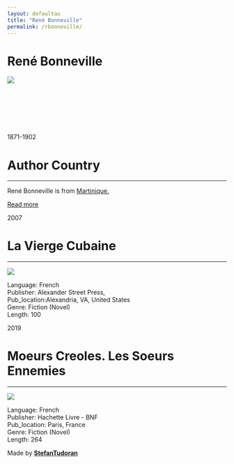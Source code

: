 ```yaml
---
layout: defaultau
title: "René Bonneville"
permalink: /rbonneville/
---
```

<!-- partial:index.partial.html -->
<div class="content">
    <h1>René Bonneville</h1>
    <div class="quote">
        <div><img src="NA" class="logo"></div>
    </div>
    <div class="timeline">
        <div style="padding-bottom:100px;"></div>
        <div class="block">
            <div class="date right"><p class="right"> 1871-1902 </p></div>
            <div class="dot"></div>
            <div class="left first">
            <div class="author_country">
                <h1>Author Country</h1><hr>
          <div class="aclocation">  <p>René Bonneville is from <a href="{{ site.baseurl }}/8">Martinique.</a></p></div>
              <div class="acreadmore">  <a href="https://fr.wikipedia.org/wiki/René_Bonneville" target="_blank">Read more</a></div>
            </div>
            </div>
        </div>
        <div class="block">
            <div class="date left"><p class="left">2007</p></div>
            <div class="dot"></div>
            <div class="right">
                <h1>La Vierge Cubaine</h1><hr>
                <p><img src="https://static.ammareal.fr/280/B-648-309.jpg"></p>
                <p>
                Language: French<br/>
                Publisher: Alexander Street Press,<br/>
                Pub_location:Alexandria, VA, United States<br/>
                Genre: Fiction (Novel)<br/>
                Length: 100</p>
            </div>
        </div>
        <div class="block">
            <div class="date right"><p class="right">2019</p></div>
            <div class="dot"></div>
            <div class="left hide">
                <h1>Moeurs Creoles. Les Soeurs Ennemies</h1><hr>
                <p><img src="https://imusic.b-cdn.net/images/item/original/639/9782329334639.jpg?rene-bonneville-2019-moeurs-creoles-les-soeurs-ennemies-paperback-book&class=scaled"></p>
                <p>Language: French<br/>
                Publisher: Hachette Livre - BNF<br/>
                Pub_location:  Paris, France<br/>
                Genre: Fiction (Novel)<br/>
                Length: 264</p>
            </div>
        </div>
        <div id="footer">
        <p id="copyright">Made by&nbsp;<strong><a href="https://www.linkedin.com/in/nicolae-stefan-tudoran-b02291127/" target="_blank">StefanTudoran</a></strong></p>
    </div>
</div>
<!-- partial -->
  <script src='https://cdnjs.cloudflare.com/ajax/libs/jquery/3.1.1/jquery.min.js'></script><script  src="assets/js/authorscript.js"></script>
